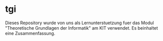 tgi
===

Dieses Repository wurde von uns als Lernunterstuetzung fuer das Modul "Theoretische Grundlagen der Informatik" am KIT verwendet. Es beinhaltet eine Zusammenfassung.
